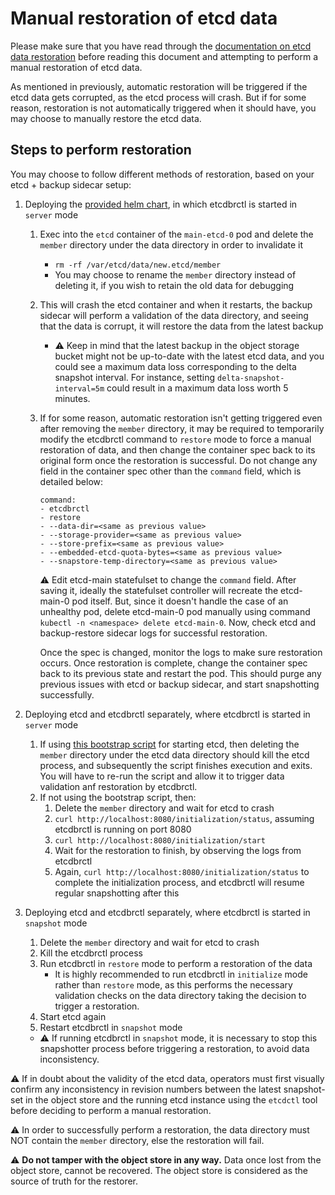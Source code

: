 # Manual restoration of etcd data

Please make sure that you have read through the [documentation on etcd data restoration](../proposals/restoration.md) before reading this document and attempting to perform a manual restoration of etcd data.

As mentioned in previously, automatic restoration will be triggered if the etcd data gets corrupted, as the etcd process will crash. But if for some reason, restoration is not automatically triggered when it should have, you may choose to manually restore the etcd data.

## Steps to perform restoration

You may choose to follow different methods of restoration, based on your etcd + backup sidecar setup:

1. Deploying the [provided helm chart](../../chart/etcd-backup-restore), in which etcdbrctl is started in `server` mode
    1. Exec into the `etcd` container of the `main-etcd-0` pod and delete the `member` directory under the data directory in order to invalidate it
        - `rm -rf /var/etcd/data/new.etcd/member`
        - You may choose to rename the `member` directory instead of deleting it, if you wish to retain the old data for debugging
    1. This will crash the etcd container and when it restarts, the backup sidecar will perform a validation of the data directory, and seeing that the data is corrupt, it will restore the data from the latest backup
        - :warning: Keep in mind that the latest backup in the object storage bucket might not be up-to-date with the latest etcd data, and you could see a maximum data loss corresponding to the delta snapshot interval. For instance, setting `delta-snapshot-interval=5m` could result in a maximum data loss worth 5 minutes.
    1. If for some reason, automatic restoration isn't getting triggered even after removing the `member` directory, it may be required to temporarily modify the etcdbrctl command to `restore` mode to force a manual restoration of data, and then change the container spec back to its original form once the restoration is successful. Do not change any field in the container spec other than the `command` field, which is detailed below:

        ```console
        command:
        - etcdbrctl
        - restore
        - --data-dir=<same as previous value>
        - --storage-provider=<same as previous value>
        - --store-prefix=<same as previous value>
        - --embedded-etcd-quota-bytes=<same as previous value>
        - --snapstore-temp-directory=<same as previous value>
        ```
        :warning: Edit etcd-main statefulset to change the `command` field. After saving it, ideally the statefulset controller will recreate the etcd-main-0 pod itself. But, since it doesn't handle the case of an unhealthy pod, delete etcd-main-0 pod manually using command `kubectl -n <namespace> delete etcd-main-0`. Now, check etcd and backup-restore sidecar logs for successful restoration.
        
        Once the spec is changed, monitor the logs to make sure restoration occurs. Once restoration is complete, change the container spec back to its previous state and restart the pod. This should purge any previous issues with etcd or backup sidecar, and start snapshotting successfully.

1. Deploying etcd and etcdbrctl separately, where etcdbrctl is started in `server` mode
    1. If using [this bootstrap script](../../chart/etcd-backup-restore/templates/etcd-bootstrap-configmap.yaml) for starting etcd, then deleting the `member` directory under the etcd data directory should kill the etcd process, and subsequently the script finishes execution and exits. You will have to re-run the script and allow it to trigger data validation anf restoration by etcdbrctl.
    1. If not using the bootstrap script, then:
        1. Delete the `member` directory and wait for etcd to crash
        1. `curl http://localhost:8080/initialization/status`, assuming etcdbrctl is running on port 8080
        1. `curl http://localhost:8080/initialization/start`
        1. Wait for the restoration to finish, by observing the logs from etcdbrctl
        1. Again, `curl http://localhost:8080/initialization/status` to complete the initialization process, and etcdbrctl will resume regular snapshotting after this

1. Deploying etcd and etcdbrctl separately, where etcdbrctl is started in `snapshot` mode
    1. Delete the `member` directory and wait for etcd to crash
    1. Kill the etcdbrctl process
    1. Run etcdbrctl in `restore` mode to perform a restoration of the data
        - It is highly recommended to run etcdbrctl in `initialize` mode rather than `restore` mode, as this performs the necessary validation checks on the data directory taking the decision to trigger a restoration.
    1. Start etcd again
    1. Restart etcdbrctl in `snapshot` mode
    - :warning: If running etcdbrctl in `snapshot` mode, it is necessary to stop this snapshotter process before triggering a restoration, to avoid data inconsistency.

:warning: If in doubt about the validity of the etcd data, operators must first visually confirm any inconsistency in revision numbers between the latest snapshot-set in the object store and the running etcd instance using the `etcdctl` tool before deciding to perform a manual restoration.

:warning: In order to successfully perform a restoration, the data directory must NOT contain the `member` directory, else the restoration will fail.

:warning: **Do not tamper with the object store in any way.** Data once lost from the object store, cannot be recovered. The object store is considered as the source of truth for the restorer.
